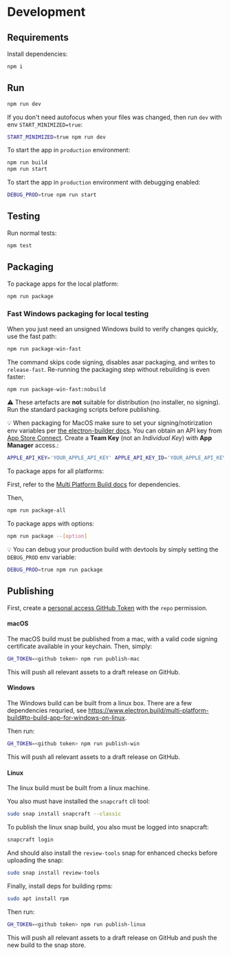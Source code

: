 # Development

## Requirements

Install dependencies:

```bash
npm i
```

## Run

```bash
npm run dev
```

If you don't need autofocus when your files was changed, then run `dev` with env `START_MINIMIZED=true`:

```bash
START_MINIMIZED=true npm run dev
```

To start the app in `production` environment:

```bash
npm run build
npm run start
```

To start the app in `production` environment with debugging enabled:

```bash
DEBUG_PROD=true npm run start
```

## Testing

Run normal tests:

```bash
npm test
```

## Packaging

To package apps for the local platform:

```bash
npm run package
```

### Fast Windows packaging for local testing

When you just need an unsigned Windows build to verify changes quickly, use the fast path:

```bash
npm run package-win-fast
```

The command skips code signing, disables asar packaging, and writes to `release-fast`. Re-running the packaging step without rebuilding is even faster:

```bash
npm run package-win-fast:nobuild
```

:warning: These artefacts are **not** suitable for distribution (no installer, no signing). Run the standard packaging scripts before publishing.

:bulb: When packaging for MacOS make sure to set your signing/notirization env variables per [the electron-builder docs](https://www.electron.build/mac#notarize). You can obtain an API key from [App Store Connect](https://appstoreconnect.apple.com/access/integrations/api).
Create a **Team Key** (not an _Individual Key_) with **App Manager** access.:

```bash
APPLE_API_KEY='YOUR_APPLE_API_KEY' APPLE_API_KEY_ID='YOUR_APPLE_API_KEY_ID' APPLE_API_ISSUER='YOUR_APPLE_API_ISSUER' npm run package
```

To package apps for all platforms:

First, refer to the [Multi Platform Build docs](https://www.electron.build/multi-platform-build) for dependencies.

Then,

```bash
npm run package-all
```

To package apps with options:

```bash
npm run package --[option]
```

:bulb: You can debug your production build with devtools by simply setting the `DEBUG_PROD` env variable:

```bash
DEBUG_PROD=true npm run package
```

## Publishing

First, create a [personal access GitHub Token](https://github.com/settings/tokens) with the `repo` permission.

#### macOS

The macOS build must be published from a mac, with a valid code signing certificate available in your keychain. Then, simply:

```bash
GH_TOKEN=<github token> npm run publish-mac
```

This will push all relevant assets to a draft release on GitHub.

#### Windows

The Windows build can be built from a linux box. There are a few dependencies requried, see https://www.electron.build/multi-platform-build#to-build-app-for-windows-on-linux.

Then run:

```bash
GH_TOKEN=<github token> npm run publish-win
```

This will push all relevant assets to a draft release on GitHub.

#### Linux

The linux build must be built from a linux machine.

You also must have installed the `snapcraft` cli tool:

```bash
sudo snap install snapcraft --classic
```

To publish the linux snap build, you also must be logged into snapcraft:

```bash
snapcraft login
```

And should also install the `review-tools` snap for enhanced checks before uploading the snap:

```bash
sudo snap install review-tools
```

Finally, install deps for building rpms:

```bash
sudo apt install rpm
```

Then run:

```bash
GH_TOKEN=<github token> npm run publish-linux
```

This will push all relevant assets to a draft release on GitHub and push the new build to the snap store.
